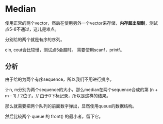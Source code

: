 # Median

使用正常的两个vector，然后在使用另外一个vector来存储，**内存超出限制**，测试点5-8不通过，这儿是难点。

分别给的两个就是有序的序列。

cin, cout会比较慢，测试点5会超时。
需要使用scanf，printf。

## 分析

由于给的为两个有序sequence，所以我们不用进行排序。

计n, m分别为两个sequence的大小，那么median在两个sequence合成的第 (n + m - 1) / 2位子。// 由于0下标记录，所以是这样的结果。

那么就需要把两个队列的前面数字弹出，显然使用queue的数据结构。

然后比较两个 queue 的 front() 的最小者，留下它。